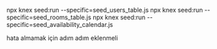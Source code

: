 npx knex seed:run --specific=seed_users_table.js
npx knex seed:run --specific=seed_rooms_table.js
npx knex seed:run --specific=seed_availability_calendar.js

hata almamak için adım adım eklenmeli

